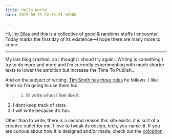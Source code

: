 ```yaml
---
title: Hello World
date: 2019-05-21 22:35:21 +0200

---
```


Hi, [I'm Silas](/) and this is a collective of good & randoms stuffs i encounter.  Today marks the first day of its existence—I hope there are many more to come.

<!-- more -->
---

My last blog crashed, so i thought i shoud try again:. Writing is something I try to do more and more and I’m currently experimenting with much shorter texts to lower the ambition but increase the Time To Publish... <!--I guess I'm also hoping to find some clarity through writing.-->

And on the subject of writing, [Tim Smith has three rules](https://brightpixels.blog/hello) he follows. I like them so I'm going to use them too:

> 1. I’ll write when I feel like it.
  2. I dont keep track of stats.
  3. I will write because it’s fun.

Other than to write, there is a second reason this site exists: it is sort of a creative outlet for me. I love to tweak its design, tech, you-name-it. If you are curious about how it is designed and/or made, check out the [colophon](/colophon).

